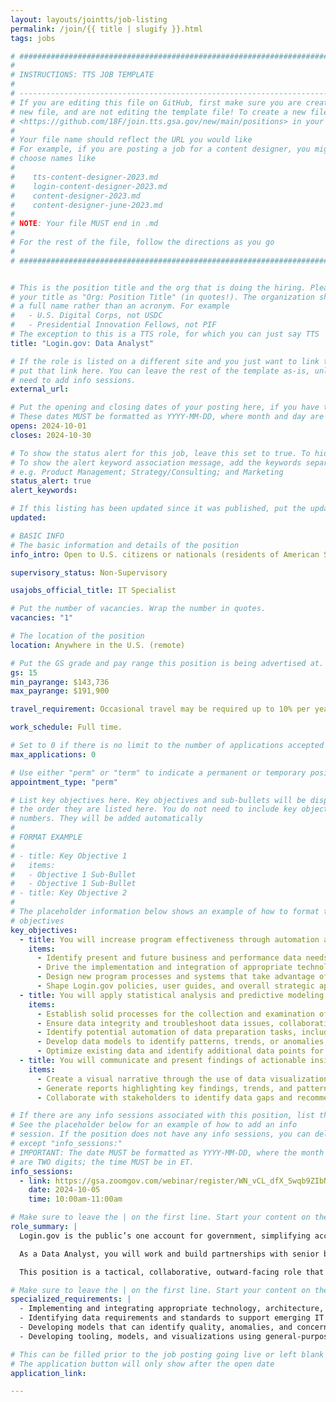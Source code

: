 ```yaml
---
layout: layouts/jointts/job-listing
permalink: /join/{{ title | slugify }}.html
tags: jobs

# ###############################################################################
#                                                                              #
# INSTRUCTIONS: TTS JOB TEMPLATE                                               #
#                                                                              #
# -----------------------------------------------------------------------------#
# If you are editing this file on GitHub, first make sure you are creating a   #
# new file, and are not editing the template file! To create a new file, go to #
# <https://github.com/18F/join.tts.gsa.gov/new/main/positions> in your browser #
#                                                                              #
# Your file name should reflect the URL you would like                         #
# For example, if you are posting a job for a content designer, you might      #
# choose names like                                                            #
#                                                                              #
#    tts-content-designer-2023.md                                              #
#    login-content-designer-2023.md                                            #
#    content-designer-2023.md                                                  #
#    content-designer-june-2023.md                                             #
#                                                                              #
# NOTE: Your file MUST end in .md                                              #
#                                                                              #
# For the rest of the file, follow the directions as you go                    #
#                                                                              #
# ###############################################################################


# This is the position title and the org that is doing the hiring. Please format
# your title as "Org: Position Title" (in quotes!). The organization should be
# a full name rather than an acronym. For example
#   - U.S. Digital Corps, not USDC
#   - Presidential Innovation Fellows, not PIF
# The exception to this is a TTS role, for which you can just say TTS
title: "Login.gov: Data Analyst"

# If the role is listed on a different site and you just want to link to it,
# put that link here. You can leave the rest of the template as-is, unless you 
# need to add info sessions.
external_url:

# Put the opening and closing dates of your posting here, if you have them
# These dates MUST be formatted as YYYY-MM-DD, where month and day are 2-digits
opens: 2024-10-01
closes: 2024-10-30

# To show the status alert for this job, leave this set to true. To hide it, change to false
# To show the alert keyword association message, add the keywords separated by a semi-colon
# e.g. Product Management; Strategy/Consulting; and Marketing
status_alert: true
alert_keywords:

# If this listing has been updated since it was published, put the updated date below in YYYY-MM-DD format
updated:

# BASIC INFO
# The basic information and details of the position
info_intro: Open to U.S. citizens or nationals (residents of American Samoa and Swains Island). Subject to background check. Full information is available on [USAJOBS](https://www.usajobs.gov/job/810717200).

supervisory_status: Non-Supervisory

usajobs_official_title: IT Specialist 

# Put the number of vacancies. Wrap the number in quotes.
vacancies: "1" 

# The location of the position
location: Anywhere in the U.S. (remote)

# Put the GS grade and pay range this position is being advertised at. For SES positions, set the value of gs to SES.
gs: 15
min_payrange: $143,736
max_payrange: $191,900

travel_requirement: Occasional travel may be required up to 10% per year.

work_schedule: Full time.

# Set to 0 if there is no limit to the number of applications accepted
max_applications: 0

# Use either "perm" or "term" to indicate a permanent or temporary position
appointment_type: "perm"

# List key objectives here. Key objectives and sub-bullets will be displayed in
# the order they are listed here. You do not need to include key objective
# numbers. They will be added automatically
#
# FORMAT EXAMPLE
# 
# - title: Key Objective 1
#   items: 
#   - Objective 1 Sub-Bullet
#   - Objective 1 Sub-Bullet
# - title: Key Objective 2
#
# The placeholder information below shows an example of how to format the key
# objectives
key_objectives:
  - title: You will increase program effectiveness through automation and technology-forward operations.
    items: 
      - Identify present and future business and performance data needs.
      - Drive the implementation and integration of appropriate technology, architecture, and tooling, including AI/ML capabilities, to support Login.gov data and analytical needs and to scale its processes.
      - Design new program processes and systems that take advantage of and enhance Login.gov’s ability to understand threats and drive decisions through data.
      - Shape Login.gov policies, user guides, and overall strategic approach to technology and program roadmap.
  - title: You will apply statistical analysis and predictive modeling skills to collect and analyze data.
    items:
      - Establish solid processes for the collection and examination of relevant information from multiple sources, and structuring it to allow for effective analysis.
      - Ensure data integrity and troubleshoot data issues, collaborating with relevant stakeholders to implement any necessary updates or modifications to optimize data performance.
      - Identify potential automation of data preparation tasks, including structuring, cleansing, and modeling.
      - Develop data models to identify patterns, trends, or anomalies within the program data, applying statistical techniques to interpret data and draw conclusions.
      - Optimize existing data and identify additional data points for analysis, verifying security and privacy compliance.
  - title: You will communicate and present findings of actionable insights gained from data analysis.
    items:
      - Create a visual narrative through the use of data visualization tools, such as dashboards, charts, maps, and other graphical representations.
      - Generate reports highlighting key findings, trends, and patterns, as well as associated risks and recommended actions.
      - Collaborate with stakeholders to identify data gaps and recommend mitigation/remediation, including associated performance metrics.

# If there are any info sessions associated with this position, list them here
# See the placeholder below for an example of how to add an info
# session. If the position does not have any info sessions, you can delete everything
# except "info_sessions:"
# IMPORTANT: The date MUST be formatted as YYYY-MM-DD, where the month and day
# are TWO digits; the time MUST be in ET.
info_sessions:
  - link: https://gsa.zoomgov.com/webinar/register/WN_vCL_dfX_Swqb9ZIbNatDtw
    date: 2024-10-05
    time: 10:00am-11:00am 

# Make sure to leave the | on the first line. Start your content on the following line.
role_summary: | 
  Login.gov is the public’s one account for government, simplifying access to government benefits and services for members of the public by enabling them to reuse one secure account across government agencies, and improving the security of government systems by enabling agencies to leverage a shared technology service to provide strong authentication and identity verification services to their customers.

  As a Data Analyst, you will work and build partnerships with senior business and technical staff within the program as well as leading cloud service providers, third party assessment organizations, tool vendors, and agencies. You will help Login.gov design, develop, and implement automated data driven approaches for measuring product performance, testing control implementations and continuous monitoring of cloud services.

  This position is a tactical, collaborative, outward-facing role that will require a blend of product and data expertise, a focus on consistency and quality, and a future-focused view for how Login.gov can use data in service of its mission.

# Make sure to leave the | on the first line. Start your content on the following line.
specialized_requirements: | 
  - Implementing and integrating appropriate technology, architecture, and tooling to support data science activities, including artificial intelligence/machine learning capabilities.
  - Identifying data requirements and standards to support emerging IT and IT cybersecurity initiatives (e.g. cloud computing, DevSecOps, continuous integration and continuous delivery)
  - Developing models that can identify quality, anomalies, and concerning trends in structured/semistructured/unstructured data to provide near real time feedback.
  - Developing tooling, models, and visualizations using general-purpose programming languages (such as Python) and/or tools optimized for statistical and data analysis (such as R).

# This can be filled prior to the job posting going live or left blank
# The application button will only show after the open date
application_link:

---
```

